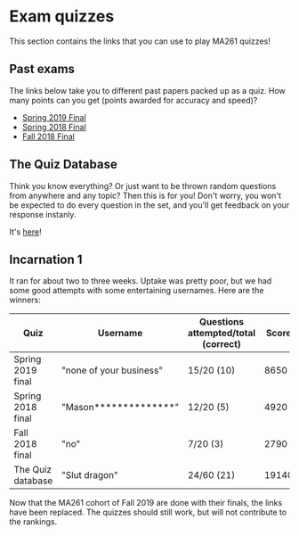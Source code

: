 # Exam quizzes

This section contains the links that you can use to play MA261 quizzes!

## Past exams

The links below take you to different past papers packed up as a quiz. How many points can you get (points awarded for accuracy and speed)?

* [Spring 2019 Final](quizizz.com/join/quiz/5dcf8642fe6e98001c86739b/start?from=soloLinkShare&referrer=5dcf72f4fe6e98001c8647ba&startSource=link)
* [Spring 2018 Final](quizizz.com/join/quiz/5dcf9735fe6e98001c8696b7/start?from=soloLinkShare&referrer=5dcf72f4fe6e98001c8647ba&startSource=link)
* [Fall 2018 Final](quizizz.com/join/quiz/5de0b852416450001d414222/start?from=soloLinkShare&referrer=5dcf72f4fe6e98001c8647ba&startSource=link)
## The Quiz Database

Think you know everything? Or just want to be thrown random questions from anywhere and any topic? Then this is for you! Don't worry, you won't be expected to do every question in the set, and you'll get feedback on your response instanly.

It's [here](quizizz.com/join/quiz/5dd03a554c385f001b89f7ec/start?from=soloLinkShare&referrer=5dcf72f4fe6e98001c8647ba&startSource=link)!

## Incarnation 1

It ran for about two to three weeks. Uptake was pretty poor, but we had some good attempts with some entertaining usernames. Here are the winners:


|Quiz|Username|Questions attempted/total (correct)|Score|Number of responses
|--|--|--|--|--|
|Spring 2019 final |"none of your business"  |15/20 (10)|8650|34
|Spring 2018 final|"Mason**************"|12/20 (5)|4920|7
|Fall 2018 final|"no"|7/20 (3)|2790|5
|The Quiz database|"Slut dragon"|24/60 (21)|19140|19

Now that the MA261 cohort of Fall 2019 are done with their finals, the links have been replaced. The quizzes should still work, but will not contribute to the rankings.
